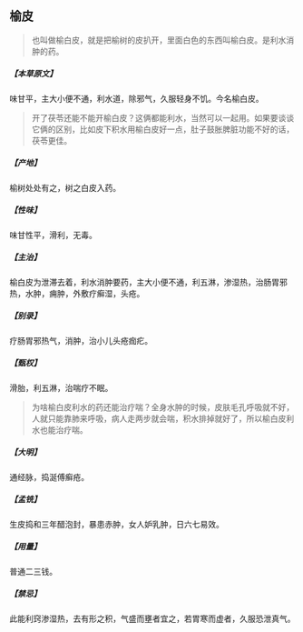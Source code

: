 ## 榆皮

> 也叫做榆白皮，就是把榆树的皮扒开，里面白色的东西叫榆白皮。是利水消肿的药。

##### 【本草原文】
味甘平，主大小便不通，利水道，除邪气，久服轻身不饥。今名榆白皮。

> 开了茯苓还能不能开榆白皮？这俩都能利水，当然可以一起用。如果要谈谈它俩的区别，比如皮下积水用榆白皮好一点，肚子鼓胀脾脏功能不好的话，茯苓更佳。

##### 【产地】
榆树处处有之，树之白皮入药。
##### 【性味】
味甘性平，滑利，无毒。
##### 【主治】
榆白皮为泄滞去着，利水消肿要药，主大小便不通，利五淋，渗湿热，治肠胃邪热，水肿，痈肿，外敷疗癣湿，头疮。
##### 【别录】
疗肠胃邪热气，消肿，治小儿头疮痂疕。
##### 【甄权】
滑胎，利五淋，治喘疗不眠。

> 为啥榆白皮利水的药还能治疗喘？全身水肿的时候，皮肤毛孔呼吸就不好，人就只能靠肺来呼吸，病人走两步就会喘，积水排掉就好了，所以榆白皮利水也能治疗喘。

##### 【大明】
通经脉，捣涎傅癣疮。
##### 【孟铣】
生皮捣和三年醋泡封，暴患赤肿，女人妒乳肿，日六七易效。
##### 【用量】
普通二三钱。
##### 【禁忌】
此能利窍渗湿热，去有形之积，气盛而壅者宜之，若胃寒而虚者，久服恐泄真气。